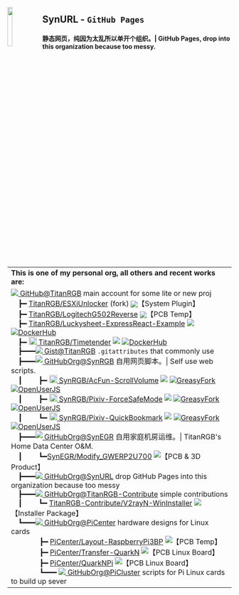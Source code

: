 <img align="left" width="15%" src="https://i.postimg.cc/xjzqWFVK/icon.png"></img><h2><strong>SynURL</strong> - <code>GitHub Pages</code></h2>
<h4>静态网页，纯因为太乱所以单开个组织。| GitHub Pages, drop into this organization because too messy.</h4>
<br/>
<br/>
<br/>
<table>
    <tr>
        <td>
        <b>This is one of my personal org, all others and recent works are:</b>
        </td>
    </tr>
	<tr>
        <td>
            <span><a href='https://github.com/TitanRGB'><img align="top" src="https://github.com/TitanRGB/TitanRGB/raw/main/README/TitanRGB.png" /> GitHub@TitanRGB</a> main account for some lite or new proj</span><br/>
<span>&emsp;┣━ <a href='https://github.com/TitanRGB/ESXiUnlocker'>TitanRGB/ESXiUnlocker</a> (fork) <img align="top" src="https://img.shields.io/github/stars/TitanRGB/ESXiUnlocker.svg" style="zoom:95%;padding-left:0;vertical-align:middle;display:inline-block;float: none;" />【System Plugin】</span><br/>
<span>&emsp;┣━ <a href='https://github.com/TitanRGB/LogitechG502Reverse'>TitanRGB/LogitechG502Reverse</a> <img align="top" src="https://img.shields.io/github/stars/TitanRGB/LogitechG502Reverse.svg" style="zoom:95%;padding-left:0;vertical-align:middle;display:inline-block;float: none;" />【PCB Temp】</span><br/>
<span>&emsp;┣━ <a href='https://github.com/TitanRGB/Luckysheet-ExpressReact-Example'>TitanRGB/Luckysheet-ExpressReact-Example</a> <img align="top" src="https://img.shields.io/github/stars/TitanRGB/Luckysheet-ExpressReact-Example.svg" /> <a href='https://hub.docker.com/repository/docker/titanrgb/luckysheet-expressreact-example'><img src="https://img.shields.io/badge/-DockerHub-1c90ed?style=flat&amp;logo=Docker&amp;logoColor=white" referrerpolicy="no-referrer" alt="DockerHub"></a></span><br/>
<span>&emsp;┣━ <a href='https://github.com/TitanRGB/Timetender'><img src="https://github.com/TitanRGB/TitanRGB/raw/main/README/Timetender.png" width="18" /> TitanRGB/Timetender</a>  <img align="top" src="https://img.shields.io/github/stars/TitanRGB/Timetender.svg" /> <a href='https://hub.docker.com/r/titanrgb/timetender'><img src="https://img.shields.io/badge/-DockerHub-1c90ed?style=flat&amp;logo=Docker&amp;logoColor=white" referrerpolicy="no-referrer" alt="DockerHub"></a></span><br/>
<span>&emsp;┣━━━<a href='https://gist.github.com/TitanRGB'><img align="top" src="https://github.com/TitanRGB/TitanRGB/raw/main/README/TitanRGB.png" /> Gist@TitanRGB</a> <code>.gitattributes</code> that commonly use</span><br/>
<span>&emsp;┣━━━<a href='https://github.com/SynRGB'><img align="top" src="https://github.com/TitanRGB/TitanRGB/raw/main/README/SynRGB.png" /> GitHubOrg@SynRGB</a> 自用网页脚本。| Self use web scripts.</span><br/>
<span>&emsp;┃&emsp;&emsp;&nbsp;┣━ <a href='https://github.com/SynRGB/AcFun-ScrollVolume'><img src="https://github.com/TitanRGB/TitanRGB/raw/main/README/AcFun-ScrollVolume.png" width="18" /> SynRGB/AcFun-ScrollVolume</a> <img align="top" src="https://img.shields.io/github/stars/SynRGB/AcFun-ScrollVolume.svg" /> <a href='https://greasyfork.org/zh-CN/scripts/453260-acfun-scrollvolume'><img src="https://img.shields.io/badge/-GreasyFork-670000?style=flat&amp;logo=tampermonkey&amp;logoColor=white" referrerpolicy="no-referrer" alt="GreasyFork"></a> <a href='https://openuserjs.org/scripts/TitanRGB/AcFun-ScrollVolume'><img src="https://img.shields.io/badge/-OpenUserJS-004796?style=flat&amp;logo=tampermonkey&amp;logoColor=white" referrerpolicy="no-referrer" alt="OpenUserJS"></a></span><br/>
<span>&emsp;┃&emsp;&emsp;&nbsp;┣━ <a href='https://github.com/SynRGB/Pixiv-ForceSafeMode'><img src="https://github.com/TitanRGB/TitanRGB/raw/main/README/Pixiv-ForceSafeMode.png" width="18" /> SynRGB/Pixiv-ForceSafeMode</a> <img align="top" src="https://img.shields.io/github/stars/SynRGB/Pixiv-ForceSafeMode.svg" /> <a href='https://greasyfork.org/zh-CN/scripts/453648-pixiv-forcesafemode'><img src="https://img.shields.io/badge/-GreasyFork-670000?style=flat&amp;logo=tampermonkey&amp;logoColor=white" referrerpolicy="no-referrer" alt="GreasyFork"></a> <a href='https://openuserjs.org/scripts/TitanRGB/Pixiv-ForceSafeMode'><img src="https://img.shields.io/badge/-OpenUserJS-004796?style=flat&amp;logo=tampermonkey&amp;logoColor=white" referrerpolicy="no-referrer" alt="OpenUserJS"></a></span><br/>
<span>&emsp;┃&emsp;&emsp;&nbsp;┗━ <a href='https://github.com/SynRGB/Pixiv-QuickBookmark'><img src="https://github.com/TitanRGB/TitanRGB/raw/main/README/Pixiv-QuickBookmark.png" width="18" /> SynRGB/Pixiv-QuickBookmark</a> <img align="top" src="https://img.shields.io/github/stars/SynRGB/Pixiv-QuickBookmark.svg" /> <a href='https://greasyfork.org/en/scripts/453417-pixiv-quickbookmark'><img src="https://img.shields.io/badge/-GreasyFork-670000?style=flat&amp;logo=tampermonkey&amp;logoColor=white" referrerpolicy="no-referrer" alt="GreasyFork"></a> <a href='https://openuserjs.org/scripts/TitanRGB/Pixiv-QuickBookmark'><img src="https://img.shields.io/badge/-OpenUserJS-004796?style=flat&amp;logo=tampermonkey&amp;logoColor=white" referrerpolicy="no-referrer" alt="OpenUserJS"></a></span><br/>
<span>&emsp;┣━━━<a href='https://github.com/SynEGR'><img align="top" src="https://github.com/TitanRGB/TitanRGB/raw/main/README/SynEGR.png" /> GitHubOrg@SynEGR</a> 自用家庭机房运维。| TitanRGB's Home Data Center O&M.</span><br/>
<span>&emsp;┃&emsp;&emsp;&nbsp;┗━<a href='https://github.com/SynEGR/Modify_GWERP2U700'>SynEGR/Modify_GWERP2U700</a> <img align="top" src="https://img.shields.io/github/stars/SynEGR/Modify_GWERP2U700.svg" />【PCB & 3D Product】</span><br/>
<span>&emsp;┣━━━<a href='https://github.com/SynURL'><img align="top" src="https://github.com/TitanRGB/TitanRGB/raw/main/README/SynURL.png" /> GitHubOrg@SynURL</a> drop GitHub Pages into this organization because too messy</span><br/>
<span>&emsp;┣━━━<a href='https://github.com/TitanRGB-Contribute'><img align="top" src="https://github.com/TitanRGB/TitanRGB/raw/main/README/TitanRGB-Contribute.png" /> GitHubOrg@TitanRGB-Contribute</a> simple contributions</span><br/>
<span>&emsp;┃&emsp;&emsp;&nbsp;┗━ <a href='https://github.com/TitanRGB-Contribute/V2rayN-WinInstaller'>TitanRGB-Contribute/V2rayN-WinInstaller</a> <img align="top" src="https://img.shields.io/github/stars/TitanRGB-Contribute/V2rayN-WinInstaller.svg" />【Installer Package】</span><br/>
<span>&emsp;┗━━━<a href='https://github.com/PiCenter'><img align="top" src="https://github.com/TitanRGB/TitanRGB/raw/main/README/PiCenter.png" /> GitHubOrg@PiCenter</a> hardware designs for Linux cards</span><br/>
<span>&emsp;&emsp;&emsp;&emsp;┣━ <a href='https://github.com/PiCenter/Layout-RaspberryPi3BP'>PiCenter/Layout-RaspberryPi3BP</a> <img align="top" src="https://img.shields.io/github/stars/PiCenter/Layout-RaspberryPi3BP.svg" />【PCB Temp】</span><br/>
<span>&emsp;&emsp;&emsp;&emsp;┣━ <a href='https://github.com/PiCenter/Transfer-QuarkN'>PiCenter/Transfer-QuarkN</a> <img align="top" src="https://img.shields.io/github/stars/PiCenter/Transfer-QuarkN.svg" />【PCB Linux Board】</span><br/>
<span>&emsp;&emsp;&emsp;&emsp;┣━ <a href='https://github.com/PiCenter/QuarkNPi'>PiCenter/QuarkNPi</a> <img align="top" src="https://img.shields.io/github/stars/PiCenter/QuarkNPi.svg" />【PCB Linux Board】</span><br/>
<span>&emsp;&emsp;&emsp;&emsp;┗━━━ <a href='https://github.com/PiCluster'><img align="top" src="https://github.com/TitanRGB/TitanRGB/raw/main/README/PiCluster.png" /> GitHubOrg@PiCluster</a> scripts for Pi Linux cards to build up sever</span>
        </td>
    </tr>
</tbody>
</table>
